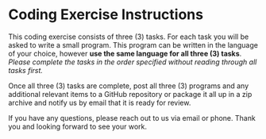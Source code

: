 # Coding Exercise Instructions

This coding exercise consists of three (3) tasks. For each task you will be asked to write a small program. This program can be written in the language of your choice, however **use the same language for all three (3) tasks**. *Please complete the tasks in the order specified without reading through all tasks first.*

Once all three (3) tasks are complete, post all three (3) programs and any additional relevant items to a GitHub repository or package it all up in a zip archive and notify us by email that it is ready for review.
 
If you have any questions, please reach out to us via email or phone.  Thank you and looking forward to see your work.